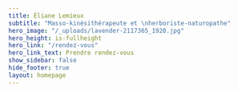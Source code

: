 ```yaml
---
title: Éliane Lemieux
subtitle: "Masso-kinésithérapeute et \nherboriste-naturopathe"
hero_image: "/_uploads/lavender-2117365_1920.jpg"
hero_height: is-fullheight
hero_link: "/rendez-vous"
hero_link_text: Prendre rendez-vous
show_sidebar: false
hide_footer: true
layout: homepage
---
```


